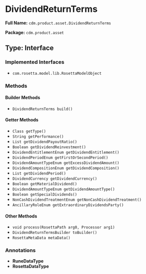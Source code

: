 # DividendReturnTerms

**Full Name:** `cdm.product.asset.DividendReturnTerms`

**Package:** `cdm.product.asset`

## Type: Interface

### Implemented Interfaces

- `com.rosetta.model.lib.RosettaModelObject`

### Methods

#### Builder Methods

- `DividendReturnTerms build()`

#### Getter Methods

- `Class getType()`
- `String getPerformance()`
- `List getDividendPayoutRatio()`
- `Boolean getDividendReinvestment()`
- `DividendEntitlementEnum getDividendEntitlement()`
- `DividendPeriodEnum getFirstOrSecondPeriod()`
- `DividendAmountTypeEnum getExcessDividendAmount()`
- `DividendCompositionEnum getDividendComposition()`
- `List getDividendPeriod()`
- `DividendCurrency getDividendCurrency()`
- `Boolean getMaterialDividend()`
- `DividendAmountTypeEnum getDividendAmountType()`
- `Boolean getSpecialDividends()`
- `NonCashDividendTreatmentEnum getNonCashDividendTreatment()`
- `AncillaryRoleEnum getExtraordinaryDividendsParty()`

#### Other Methods

- `void process(RosettaPath arg0, Processor arg1)`
- `DividendReturnTermsBuilder toBuilder()`
- `RosettaMetaData metaData()`

### Annotations

- **RuneDataType**
- **RosettaDataType**

